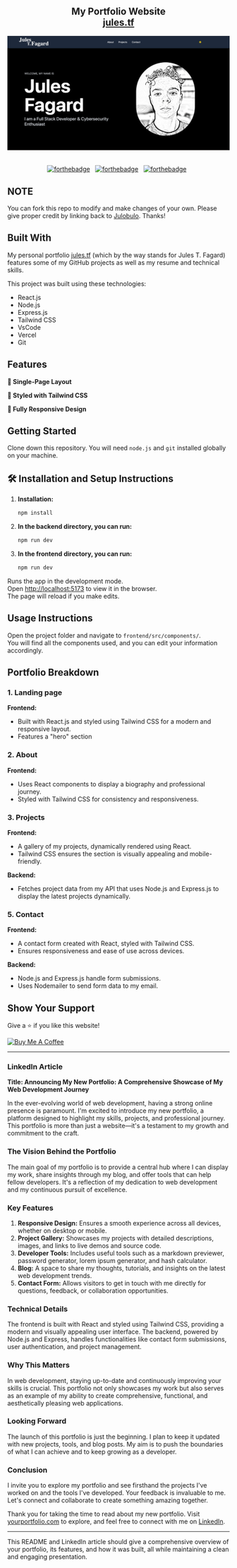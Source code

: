
<h2 align="center">
  My Portfolio Website<br/>
  <a href="https://jules.tf" target="_blank">jules.tf</a>
</h2>

<div align="center">
  <img alt="Demo" src="./frontend/public/portfolio-landing-page-screenshot-min.png" />
</div>

<br/>

<center>

[![forthebadge](https://forthebadge.com/images/badges/built-with-love.svg)](https://forthebadge.com) &nbsp;
[![forthebadge](https://forthebadge.com/images/badges/made-with-javascript.svg)](https://forthebadge.com) &nbsp;
[![forthebadge](https://forthebadge.com/images/badges/open-source.svg)](https://forthebadge.com) &nbsp;
<!-- ![GitHub Repo stars](https://img.shields.io/github/stars/Julobulo/Portfolio?color=red&logo=github&style=for-the-badge) &nbsp;
![GitHub forks](https://img.shields.io/github/forks/Julobulo/Portfolio?color=red&logo=github&style=for-the-badge) -->

</center>


## NOTE

You can fork this repo to modify and make changes of your own. Please give proper credit by linking back to [Julobulo](https://github.com/Julobulo/Portfolio). Thanks!

## Built With

My personal portfolio <a href="https://jules.tf" target="_blank">jules.tf</a> (which by the way stands for Jules T. Fagard) features some of my GitHub projects as well as my resume and technical skills.

This project was built using these technologies:

- React.js
- Node.js
- Express.js
- Tailwind CSS
- VsCode
- Vercel
- Git

## Features

**📖 Single-Page Layout**

**🎨 Styled with Tailwind CSS**

**📱 Fully Responsive Design**

## Getting Started

Clone down this repository. You will need `node.js` and `git` installed globally on your machine.

## 🛠 Installation and Setup Instructions

1. **Installation:**
    ```sh
    npm install
    ```

2. **In the backend directory, you can run:**
    ```sh
    npm run dev
    ```

2. **In the frontend directory, you can run:**
    ```sh
    npm run dev
    ```

Runs the app in the development mode.<br/>
Open [http://localhost:5173](http://localhost:5173) to view it in the browser.<br/>
The page will reload if you make edits.

## Usage Instructions

Open the project folder and navigate to `frontend/src/components/`.<br/>
You will find all the components used, and you can edit your information accordingly.

## Portfolio Breakdown

### 1. Landing page

**Frontend:**
- Built with React.js and styled using Tailwind CSS for a modern and responsive layout.
- Features a "hero" section

### 2. About

**Frontend:**
- Uses React components to display a biography and professional journey.
- Styled with Tailwind CSS for consistency and responsiveness.

### 3. Projects

**Frontend:**
- A gallery of my projects, dynamically rendered using React.
- Tailwind CSS ensures the section is visually appealing and mobile-friendly.

**Backend:**
- Fetches project data from my API that uses Node.js and Express.js to display the latest projects dynamically.

### 5. Contact

**Frontend:**
- A contact form created with React, styled with Tailwind CSS.
- Ensures responsiveness and ease of use across devices.

**Backend:**
- Node.js and Express.js handle form submissions.
- Uses Nodemailer to send form data to my email.

## Show Your Support

Give a ⭐ if you like this website!

<a href="https://www.buymeacoffee.com/yourusername" target="_blank"><img src="https://cdn.buymeacoffee.com/buttons/v2/default-violet.png" alt="Buy Me A Coffee" height= "60px" width= "217px" ></a>

---

### LinkedIn Article

**Title: Announcing My New Portfolio: A Comprehensive Showcase of My Web Development Journey**

In the ever-evolving world of web development, having a strong online presence is paramount. I'm excited to introduce my new portfolio, a platform designed to highlight my skills, projects, and professional journey. This portfolio is more than just a website—it's a testament to my growth and commitment to the craft.

### The Vision Behind the Portfolio

The main goal of my portfolio is to provide a central hub where I can display my work, share insights through my blog, and offer tools that can help fellow developers. It's a reflection of my dedication to web development and my continuous pursuit of excellence.

### Key Features

1. **Responsive Design:** Ensures a smooth experience across all devices, whether on desktop or mobile.
2. **Project Gallery:** Showcases my projects with detailed descriptions, images, and links to live demos and source code.
3. **Developer Tools:** Includes useful tools such as a markdown previewer, password generator, lorem ipsum generator, and hash calculator.
4. **Blog:** A space to share my thoughts, tutorials, and insights on the latest web development trends.
5. **Contact Form:** Allows visitors to get in touch with me directly for questions, feedback, or collaboration opportunities.

### Technical Details

The frontend is built with React and styled using Tailwind CSS, providing a modern and visually appealing user interface. The backend, powered by Node.js and Express, handles functionalities like contact form submissions, user authentication, and project management.

### Why This Matters

In web development, staying up-to-date and continuously improving your skills is crucial. This portfolio not only showcases my work but also serves as an example of my ability to create comprehensive, functional, and aesthetically pleasing web applications.

### Looking Forward

The launch of this portfolio is just the beginning. I plan to keep it updated with new projects, tools, and blog posts. My aim is to push the boundaries of what I can achieve and to keep growing as a developer.

### Conclusion

I invite you to explore my portfolio and see firsthand the projects I've worked on and the tools I've developed. Your feedback is invaluable to me. Let's connect and collaborate to create something amazing together.

Thank you for taking the time to read about my new portfolio. Visit [yourportfolio.com](https://yourportfolio.com) to explore, and feel free to connect with me on [LinkedIn](https://linkedin.com/in/yourusername).

---

This README and LinkedIn article should give a comprehensive overview of your portfolio, its features, and how it was built, all while maintaining a clean and engaging presentation.